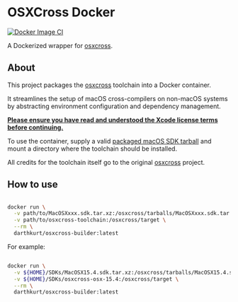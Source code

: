 # OSXCross Docker

[![Docker Image CI](https://github.com/DarthKurt/osxcross-docker/actions/workflows/docker-image.yml/badge.svg)](https://github.com/DarthKurt/osxcross-docker/actions/workflows/docker-image.yml)

A Dockerized wrapper for [osxcross](https://github.com/tpoechtrager/osxcross).

## About

This project packages the [osxcross](https://github.com/tpoechtrager/osxcross) toolchain into a Docker container.

It streamlines the setup of macOS cross-compilers on non-macOS systems by abstracting environment configuration and dependency management.

**[Please ensure you have read and understood the Xcode license terms before continuing.](https://www.apple.com/legal/sla/docs/xcode.pdf)**

To use the container, supply a valid [packaged macOS SDK tarball](https://github.com/tpoechtrager/osxcross#packaging-the-sdk) and mount a directory where the toolchain should be installed.

All credits for the toolchain itself go to the original [osxcross](https://github.com/tpoechtrager/osxcross) project.

## How to use

```sh

docker run \
  -v path/to/MacOSXxxx.sdk.tar.xz:/osxcross/tarballs/MacOSXxxx.sdk.tar.xz \
  -v path/to/osxcross-toolchain:/osxcross/target \
  --rm \
  darthkurt/osxcross-builder:latest

```

For example:

```sh

docker run \
  -v ${HOME}/SDKs/MacOSX15.4.sdk.tar.xz:/osxcross/tarballs/MacOSX15.4.sdk.tar.xz \
  -v ${HOME}/SDKs/osxcross-osx-15.4:/osxcross/target \
  --rm \
  darthkurt/osxcross-builder:latest

```
